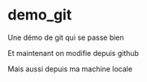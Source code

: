 # demo_git
Une démo de git qui se passe bien

Et maintenant on modifie depuis github

Mais aussi depuis ma machine locale

